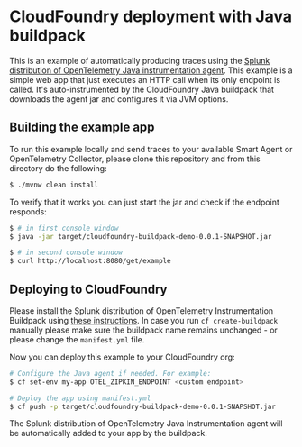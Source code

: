 # CloudFoundry deployment with Java buildpack

This is an example of automatically producing traces using the
[Splunk distribution of OpenTelemetry Java instrumentation agent](https://github.com/signalfx/splunk-otel-java).
This example is a simple web app that just executes an HTTP call when its only endpoint is called.
It's auto-instrumented by the CloudFoundry Java buildpack that downloads the agent jar and configures it via JVM options.

## Building the example app

To run this example locally and send traces to your available Smart Agent or OpenTelemetry Collector,
please clone this repository and from this directory do the following:

```sh
$ ./mvnw clean install
```

To verify that it works you can just start the jar and check if the endpoint responds:

```sh
$ # in first console window
$ java -jar target/cloudfoundry-buildpack-demo-0.0.1-SNAPSHOT.jar

$ # in second console window
$ curl http://localhost:8080/get/example
```

## Deploying to CloudFoundry

Please install the Splunk distribution of OpenTelemetry Instrumentation Buildpack using [these instructions](https://github.com/signalfx/splunk-otel-java/blob/main/deployments/cloudfoundry/buildpack/README.md).
In case you run `cf create-buildpack` manually please make sure the buildpack name remains unchanged - or please change the `manifest.yml` file.

Now you can deploy this example to your CloudFoundry org:

```sh
# Configure the Java agent if needed. For example:
$ cf set-env my-app OTEL_ZIPKIN_ENDPOINT <custom endpoint>

# Deploy the app using manifest.yml
$ cf push -p target/cloudfoundry-buildpack-demo-0.0.1-SNAPSHOT.jar
```

The Splunk distribution of OpenTelemetry Java Instrumentation agent will be automatically added to your app by the buildpack.

